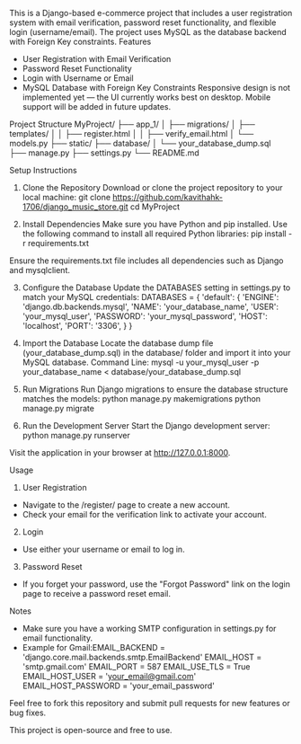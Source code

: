 
This is a Django-based e-commerce project that includes a user registration system with email verification, password reset functionality, and flexible login (username/email). The project uses MySQL as the database backend with Foreign Key constraints.
Features
- User Registration with Email Verification
- Password Reset Functionality
- Login with Username or Email
- MySQL Database with Foreign Key Constraints
Responsive design is not implemented yet — the UI currently works best on desktop. Mobile support will be added in future updates.



Project Structure
MyProject/
├── app_1/
│   ├── migrations/
│   ├── templates/
│   │   ├── register.html
│   │   ├── verify_email.html
│   └── models.py
├── static/
├── database/
│   └── your_database_dump.sql  
├── manage.py
├── settings.py
└── README.md



Setup Instructions
1. Clone the Repository
Download or clone the project repository to your local machine:
git clone https://github.com/kavithahk-1706/django_music_store.git
cd MyProject


2. Install Dependencies
Make sure you have Python and pip installed. Use the following command to install all required Python libraries:
pip install -r requirements.txt


Ensure the requirements.txt file includes all dependencies such as Django and mysqlclient.


3. Configure the Database
Update the DATABASES setting in settings.py to match your MySQL credentials:
DATABASES = {
    'default': {
        'ENGINE': 'django.db.backends.mysql',
        'NAME': 'your_database_name',
        'USER': 'your_mysql_user',
        'PASSWORD': 'your_mysql_password',
        'HOST': 'localhost',
        'PORT': '3306',
    }
}



4. Import the Database
Locate the database dump file (your_database_dump.sql) in the database/ folder and import it into your MySQL database.
Command Line:
mysql -u your_mysql_user -p your_database_name < database/your_database_dump.sql



5. Run Migrations
Run Django migrations to ensure the database structure matches the models:
python manage.py makemigrations
python manage.py migrate



6. Run the Development Server
Start the Django development server:
python manage.py runserver


Visit the application in your browser at http://127.0.0.1:8000.

Usage
1. User Registration
- Navigate to the /register/ page to create a new account.
- Check your email for the verification link to activate your account.

2. Login
- Use either your username or email to log in.

3. Password Reset
- If you forget your password, use the "Forgot Password" link on the login page to receive a password reset email.


Notes
- Make sure you have a working SMTP configuration in settings.py for email functionality.
- Example for Gmail:EMAIL_BACKEND = 'django.core.mail.backends.smtp.EmailBackend'
EMAIL_HOST = 'smtp.gmail.com'
EMAIL_PORT = 587
EMAIL_USE_TLS = True
EMAIL_HOST_USER = 'your_email@gmail.com'
EMAIL_HOST_PASSWORD = 'your_email_password'




Feel free to fork this repository and submit pull requests for new features or bug fixes.


This project is open-source and free to use.


